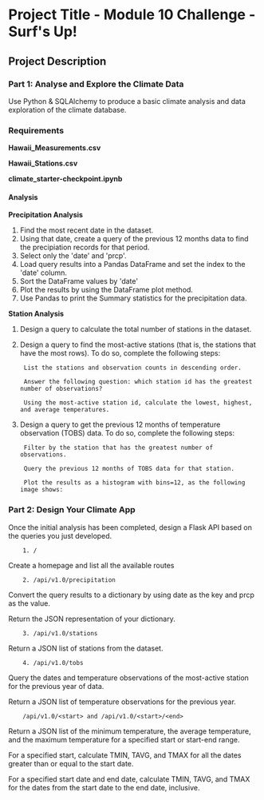 # Project Title - Module 10 Challenge - Surf's Up!

## Project Description

### Part 1: Analyse and Explore the Climate Data
Use Python & SQLAlchemy to produce a basic climate analysis and data exploration of the climate database.

### Requirements


**Hawaii_Measurements.csv**

**Hawaii_Stations.csv**

**climate_starter-checkpoint.ipynb**



#### Analysis

**Precipitation Analysis**

1. Find the most recent date in the dataset.
2. Using that date, create a query of the previous 12 months data to find the precipiation records for that period.
3. Select only the 'date' and 'prcp'.
4. Load query results into a Pandas DataFrame and set the index to the 'date' column.
5. Sort the DataFrame values by 'date'
6. Plot the results by using the DataFrame plot method.
7. Use Pandas to print the Summary statistics for the precipitation data.

**Station Analysis**

1. Design a query to calculate the total number of stations in the dataset.

2. Design a query to find the most-active stations (that is, the stations that have the most rows). To do so, complete the following steps:

        List the stations and observation counts in descending order.

        Answer the following question: which station id has the greatest number of observations?

        Using the most-active station id, calculate the lowest, highest, and average temperatures.

3. Design a query to get the previous 12 months of temperature observation (TOBS) data. To do so, complete the following steps:

        Filter by the station that has the greatest number of observations.

        Query the previous 12 months of TOBS data for that station.

        Plot the results as a histogram with bins=12, as the following image shows:

### Part 2: Design Your Climate App
Once the initial analysis has been completed, design a Flask API based on the queries you just developed.

        1. /
Create a homepage and list all the available routes        
        
        2. /api/v1.0/precipitation
Convert the query results to a dictionary by using date as the key and prcp as the value.

Return the JSON representation of your dictionary.

        3. /api/v1.0/stations
Return a JSON list of stations from the dataset.

        4. /api/v1.0/tobs
Query the dates and temperature observations of the most-active station for the previous year of data.

Return a JSON list of temperature observations for the previous year.

        /api/v1.0/<start> and /api/v1.0/<start>/<end>
Return a JSON list of the minimum temperature, the average temperature, and the maximum temperature for a specified start or start-end range.

For a specified start, calculate TMIN, TAVG, and TMAX for all the dates greater than or equal to the start date.

For a specified start date and end date, calculate TMIN, TAVG, and TMAX for the dates from the start date to the end date, inclusive.        

        








